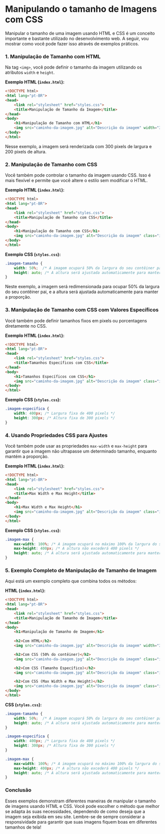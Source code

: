 # Manipulando o tamanho de Imagens com CSS

Manipular o tamanho de uma imagem usando HTML e CSS é um conceito importante e bastante utilizado no desenvolvimento web. A seguir, vou mostrar como você pode fazer isso através de exemplos práticos.

### 1. **Manipulação de Tamanho com HTML**

Na tag `<img>`, você pode definir o tamanho da imagem utilizando os atributos `width` e `height`.

**Exemplo HTML (`index.html`):**

```html
<!DOCTYPE html>
<html lang="pt-BR">
<head>
    <link rel="stylesheet" href="styles.css">
    <title>Manipulação de Tamanho da Imagem</title>
</head>
<body>
    <h1>Manipulação de Tamanho com HTML</h1>
    <img src="caminho-da-imagem.jpg" alt="Descrição da imagem" width="300" height="200">
</body>
</html>
```

Nesse exemplo, a imagem será renderizada com 300 pixels de largura e 200 pixels de altura.

### 2. **Manipulação de Tamanho com CSS**

Você também pode controlar o tamanho da imagem usando CSS. Isso é mais flexível e permite que você altere o estilo sem modificar o HTML.

**Exemplo HTML (`index.html`):**

```html
<!DOCTYPE html>
<html lang="pt-BR">
<head>
    <link rel="stylesheet" href="styles.css">
    <title>Manipulação de Tamanho com CSS</title>
</head>
<body>
    <h1>Manipulação de Tamanho com CSS</h1>
    <img src="caminho-da-imagem.jpg" alt="Descrição da imagem" class="imagem-tamanho">
</body>
</html>
```

**Exemplo CSS (`styles.css`):**

```css
.imagem-tamanho {
    width: 50%;  /* A imagem ocupará 50% da largura do seu contêiner pai */
    height: auto; /* A altura será ajustada automaticamente para manter a proporção */
}
```

Neste exemplo, a imagem será redimensionada para ocupar 50% da largura do seu contêiner pai, e a altura será ajustada automaticamente para manter a proporção.

### 3. **Manipulação de Tamanho com CSS com Valores Específicos**

Você também pode definir tamanhos fixos em pixels ou porcentagens diretamente no CSS.

**Exemplo HTML (`index.html`):**

```html
<!DOCTYPE html>
<html lang="pt-BR">
<head>
    <link rel="stylesheet" href="styles.css">
    <title>Tamanhos Específicos com CSS</title>
</head>
<body>
    <h1>Tamanhos Específicos com CSS</h1>
    <img src="caminho-da-imagem.jpg" alt="Descrição da imagem" class="imagem-especifica">
</body>
</html>
```

**Exemplo CSS (`styles.css`):**

```css
.imagem-especifica {
    width: 400px; /* Largura fixa de 400 pixels */
    height: 300px; /* Altura fixa de 300 pixels */
}
```

### 4. **Usando Propriedades CSS para Ajustes**

Você também pode usar as propriedades `max-width` e `max-height` para garantir que a imagem não ultrapasse um determinado tamanho, enquanto mantém a proporção.

**Exemplo HTML (`index.html`):**

```html
<!DOCTYPE html>
<html lang="pt-BR">
<head>
    <link rel="stylesheet" href="styles.css">
    <title>Max Width e Max Height</title>
</head>
<body>
    <h1>Max Width e Max Height</h1>
    <img src="caminho-da-imagem.jpg" alt="Descrição da imagem" class="imagem-max">
</body>
</html>
```

**Exemplo CSS (`styles.css`):**

```css
.imagem-max {
    max-width: 100%; /* A imagem ocupará no máximo 100% da largura do seu contêiner pai */
    max-height: 400px; /* A altura não excederá 400 pixels */
    height: auto; /* A altura será ajustada automaticamente para manter a proporção */
}
```

### 5. **Exemplo Completo de Manipulação de Tamanho de Imagem**

Aqui está um exemplo completo que combina todos os métodos:

**HTML (`index.html`):**

```html
<!DOCTYPE html>
<html lang="pt-BR">
<head>
    <link rel="stylesheet" href="styles.css">
    <title>Manipulação de Tamanho de Imagem</title>
</head>
<body>
    <h1>Manipulação de Tamanho de Imagem</h1>
    
    <h2>Com HTML</h2>
    <img src="caminho-da-imagem.jpg" alt="Descrição da imagem" width="300" height="200">

    <h2>Com CSS (50% do contêiner)</h2>
    <img src="caminho-da-imagem.jpg" alt="Descrição da imagem" class="imagem-tamanho">

    <h2>Com CSS (Tamanho Específico)</h2>
    <img src="caminho-da-imagem.jpg" alt="Descrição da imagem" class="imagem-especifica">

    <h2>Com CSS (Max Width e Max Height)</h2>
    <img src="caminho-da-imagem.jpg" alt="Descrição da imagem" class="imagem-max">
</body>
</html>
```

**CSS (`styles.css`):**

```css
.imagem-tamanho {
    width: 50%;  /* A imagem ocupará 50% da largura do seu contêiner pai */
    height: auto; /* A altura será ajustada automaticamente para manter a proporção */
}

.imagem-especifica {
    width: 400px; /* Largura fixa de 400 pixels */
    height: 300px; /* Altura fixa de 300 pixels */
}

.imagem-max {
    max-width: 100%; /* A imagem ocupará no máximo 100% da largura do seu contêiner pai */
    max-height: 400px; /* A altura não excederá 400 pixels */
    height: auto; /* A altura será ajustada automaticamente para manter a proporção */
}
```

### Conclusão

Esses exemplos demonstram diferentes maneiras de manipular o tamanho de imagens usando HTML e CSS. Você pode escolher o método que melhor se adapta às suas necessidades, dependendo de como deseja que a imagem seja exibida em seu site. Lembre-se de sempre considerar a responsividade para garantir que suas imagens fiquem boas em diferentes tamanhos de tela!
